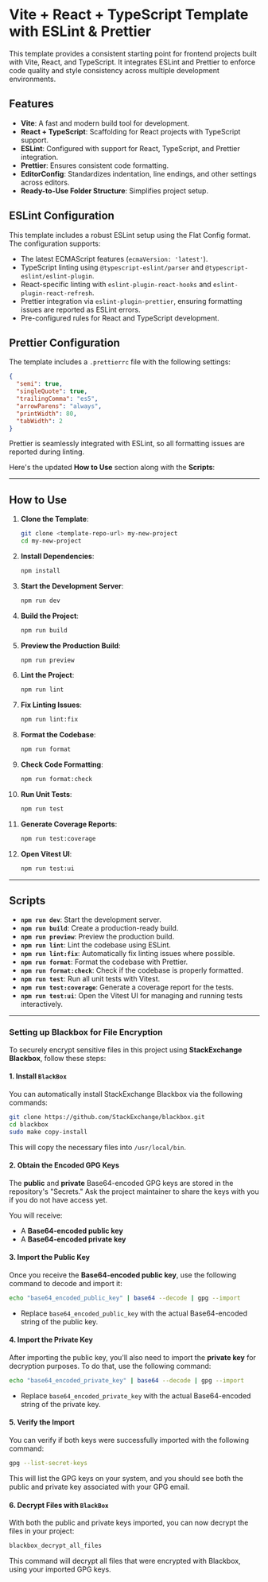 # Vite + React + TypeScript Template with ESLint & Prettier

This template provides a consistent starting point for frontend projects built with Vite, React, and TypeScript. It integrates ESLint and Prettier to enforce code quality and style consistency across multiple development environments.

## Features

- **Vite**: A fast and modern build tool for development.
- **React + TypeScript**: Scaffolding for React projects with TypeScript support.
- **ESLint**: Configured with support for React, TypeScript, and Prettier integration.
- **Prettier**: Ensures consistent code formatting.
- **EditorConfig**: Standardizes indentation, line endings, and other settings across editors.
- **Ready-to-Use Folder Structure**: Simplifies project setup.

## ESLint Configuration

This template includes a robust ESLint setup using the Flat Config format. The configuration supports:

- The latest ECMAScript features (`ecmaVersion: 'latest'`).
- TypeScript linting using `@typescript-eslint/parser` and `@typescript-eslint/eslint-plugin`.
- React-specific linting with `eslint-plugin-react-hooks` and `eslint-plugin-react-refresh`.
- Prettier integration via `eslint-plugin-prettier`, ensuring formatting issues are reported as ESLint errors.
- Pre-configured rules for React and TypeScript development.

## Prettier Configuration

The template includes a `.prettierrc` file with the following settings:

```json
{
  "semi": true,
  "singleQuote": true,
  "trailingComma": "es5",
  "arrowParens": "always",
  "printWidth": 80,
  "tabWidth": 2
}
```

Prettier is seamlessly integrated with ESLint, so all formatting issues are reported during linting.

Here's the updated **How to Use** section along with the **Scripts**:

---

## How to Use

1. **Clone the Template**:

   ```bash
   git clone <template-repo-url> my-new-project
   cd my-new-project
   ```

2. **Install Dependencies**:

   ```bash
   npm install
   ```

3. **Start the Development Server**:

   ```bash
   npm run dev
   ```

4. **Build the Project**:

   ```bash
   npm run build
   ```

5. **Preview the Production Build**:

   ```bash
   npm run preview
   ```

6. **Lint the Project**:

   ```bash
   npm run lint
   ```

7. **Fix Linting Issues**:

   ```bash
   npm run lint:fix
   ```

8. **Format the Codebase**:

   ```bash
   npm run format
   ```

9. **Check Code Formatting**:

   ```bash
   npm run format:check
   ```

10. **Run Unit Tests**:

    ```bash
    npm run test
    ```

11. **Generate Coverage Reports**:

    ```bash
    npm run test:coverage
    ```

12. **Open Vitest UI**:

    ```bash
    npm run test:ui
    ```

---

## Scripts

- **`npm run dev`**: Start the development server.
- **`npm run build`**: Create a production-ready build.
- **`npm run preview`**: Preview the production build.
- **`npm run lint`**: Lint the codebase using ESLint.
- **`npm run lint:fix`**: Automatically fix linting issues where possible.
- **`npm run format`**: Format the codebase with Prettier.
- **`npm run format:check`**: Check if the codebase is properly formatted.
- **`npm run test`**: Run all unit tests with Vitest.
- **`npm run test:coverage`**: Generate a coverage report for the tests.
- **`npm run test:ui`**: Open the Vitest UI for managing and running tests interactively.

---

### Setting up Blackbox for File Encryption

To securely encrypt sensitive files in this project using **StackExchange Blackbox**, follow these steps:

#### 1. Install `BlackBox`

You can automatically install StackExchange Blackbox via the following commands:

```bash
git clone https://github.com/StackExchange/blackbox.git
cd blackbox
sudo make copy-install
```

This will copy the necessary files into `/usr/local/bin`.

#### 2. Obtain the Encoded GPG Keys

The **public** and **private** Base64-encoded GPG keys are stored in the repository's "Secrets."
Ask the project maintainer to share the keys with you if you do not have access yet.

You will receive:

- A **Base64-encoded public key**
- A **Base64-encoded private key**

#### 3. Import the Public Key

Once you receive the **Base64-encoded public key**, use the following command to decode and import it:

```bash
echo "base64_encoded_public_key" | base64 --decode | gpg --import
```

- Replace `base64_encoded_public_key` with the actual Base64-encoded string of the public key.

#### 4. Import the Private Key

After importing the public key, you'll also need to import the **private key** for decryption purposes. To do that, use the following command:

```bash
echo "base64_encoded_private_key" | base64 --decode | gpg --import
```

- Replace `base64_encoded_private_key` with the actual Base64-encoded string of the private key.

#### 5. Verify the Import

You can verify if both keys were successfully imported with the following command:

```bash
gpg --list-secret-keys
```

This will list the GPG keys on your system, and you should see both the public and private key associated with your GPG email.

#### 6. Decrypt Files with `BlackBox`

With both the public and private keys imported, you can now decrypt the files in your project:

```bash
blackbox_decrypt_all_files
```

This command will decrypt all files that were encrypted with Blackbox, using your imported GPG keys.
